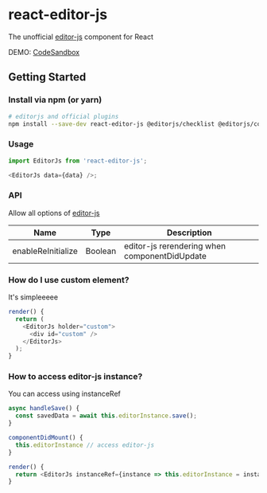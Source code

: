 # react-editor-js

The unofficial [editor-js](https://editorjs.io/) component for React

DEMO: [CodeSandbox](https://codesandbox.io/s/7wr6jp2891)

## Getting Started

### Install via npm (or yarn)

```bash
# editorjs and official plugins
npm install --save-dev react-editor-js @editorjs/checklist @editorjs/code @editorjs/delimiter @editorjs/editorjs @editorjs/embed @editorjs/header @editorjs/image @editorjs/inline-code @editorjs/link @editorjs/list @editorjs/marker @editorjs/paragraph @editorjs/quote @editorjs/raw @editorjs/simple-image @editorjs/table @editorjs/warning
```

### Usage

```js
import EditorJs from 'react-editor-js';

<EditorJs data={data} />;
```

### API

Allow all options of [editor-js](https://github.com/codex-team/editor.js/blob/master/types/configs/editor-config.d.ts)

| Name               | Type    | Description                                   |
| ------------------ | ------- | --------------------------------------------- |
| enableReInitialize | Boolean | editor-js rerendering when componentDidUpdate |

### How do I use custom element?

It's simpleeeee

```js
render() {
  return (
    <EditorJs holder="custom">
      <div id="custom" />
    </EditorJs>
  );
}
```

### How to access editor-js instance?

You can access using instanceRef

```js
async handleSave() {
  const savedData = await this.editorInstance.save();
}

componentDidMount() {
  this.editorInstance // access editor-js
}

render() {
  return <EditorJs instanceRef={instance => this.editorInstance = instance} data={data} />
}
```
